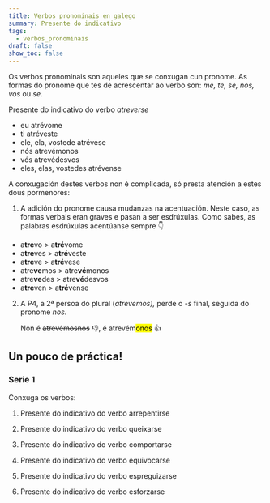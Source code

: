 ```yaml
---
title: Verbos pronominais en galego
summary: Presente do indicativo
tags:
  - verbos_pronominais
draft: false
show_toc: false
---
```

Os verbos pronominais son aqueles que se conxugan cun pronome. As formas do pronome que tes de acrescentar ao verbo son: *me, te, se, nos, vos* ou *se.* 

<article>
  
Presente do indicativo do verbo *atreverse* 
- eu atrévome
- ti atréveste
- ele, ela, vostede atrévese
- nós atrevémonos
- vós atrevédesvos
- eles, elas, vostedes atrévense

</article>

A conxugación destes verbos non é complicada, só presta atención a estes dous pormenores:

1) A adición do pronome causa mudanzas na acentuación. Neste caso, as formas verbais eran graves e pasan a ser esdrúxulas. Como sabes, as palabras esdrúxulas acentúanse sempre  👇  

- a**tre**vo > a**tré**vome
- a**tre**ves > a**tré**veste
- a**tre**ve > a**tré**vese
- atre**ve**mos > atre**vé**monos
- atre**ve**des > atre**vé**desvos
- a**tre**ven > a**tré**vense


2. A P4, a 2ª persoa do plural (*atrevemos),* perde o *-s* final, seguida do pronome *nos.*

   Non é ~~atrevémosnos~~ 👎, é  atrevém<mark>onos</mark> 👍


## Un pouco de práctica!
 
### Serie 1

Conxuga os verbos:

1. Presente do indicativo do verbo arrepentirse 
   
2. Presente do indicativo do verbo queixarse

3. Presente do indicativo do verbo comportarse

4. Presente do indicativo do verbo equivocarse

5. Presente do indicativo do verbo espreguizarse

6. Presente do indicativo do verbo esforzarse
